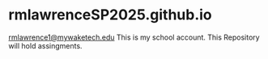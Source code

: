# rmlawrenceSP2025.github.io
rmlawrence1@mywaketech.edu
This is my school account. 
This Repository will hold assingments.
